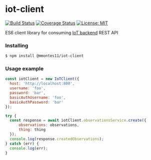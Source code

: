 # iot-client
[![Build Status](https://travis-ci.org/mmontes11/iot-client.svg?branch=develop)](https://travis-ci.org/mmontes11/iot-client)
[![Coverage Status](https://coveralls.io/repos/github/mmontes11/iot-client/badge.svg?branch=develop)](https://coveralls.io/github/mmontes11/iot-client?branch=develop)
[![License: MIT](https://img.shields.io/badge/License-MIT-yellow.svg)](https://opensource.org/licenses/MIT)

ES6 client library for consuming [IoT backend](https://github.com/mmontes11/iot-backend) REST API

### Installing

```bash
$ npm install @mmontes11/iot-client
```

### Usage example

``` javascript
const iotClient = new IoTClient({
  host: 'http://localhost:800',
  username: 'foo',
  password: 'bar',
  basicAuthUsername: 'foo',
  basicAuthPassword: 'bar'
});

try {
  const response = await iotClient.observationsService.create({
      observations: observations,
      thing: thing
  });
  console.log(response.createdObservations);
} catch (err) {
  console.log(err);
}
```
